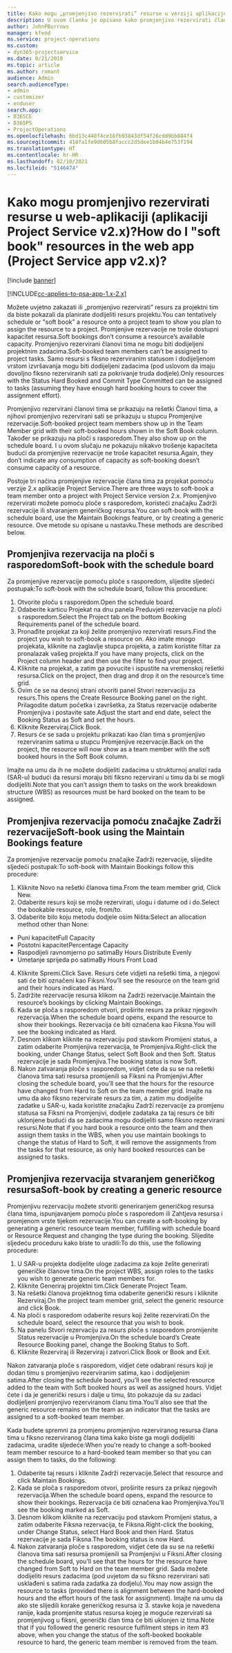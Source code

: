 ```yaml
---
title: Kako mogu „promjenjivo rezervirati” resurse u verziji aplikacije 2.x?
description: U ovom članku je opisano kako promjenjivo rezervirati članove projektnog tima putem aplikacije Project Service.
author: JohnPBurrows
manager: kfend
ms.service: project-operations
ms.custom:
- dyn365-projectservice
ms.date: 8/21/2018
ms.topic: article
ms.author: rumant
audience: Admin
search.audienceType:
- admin
- customizer
- enduser
search.app:
- D365CE
- D365PS
- ProjectOperations
ms.openlocfilehash: 6bd13c448f4ce16fb93843df54f26cdd9bb884f4
ms.sourcegitcommit: 418fa1fe9d605b8faccc2d5dee1b04b4e753f194
ms.translationtype: HT
ms.contentlocale: hr-HR
ms.lasthandoff: 02/10/2021
ms.locfileid: "5146474"
---
```

# <a name="how-do-i-soft-book-resources-in-the-web-app-project-service-app-v2x"></a><span data-ttu-id="72694-103">Kako mogu promjenjivo rezervirati resurse u web-aplikaciji (aplikaciji Project Service v2.x)?</span><span class="sxs-lookup"><span data-stu-id="72694-103">How do I "soft book" resources in the web app (Project Service app v2.x)?</span></span>

[!include [banner](../includes/psa-now-project-operations.md)]

[!INCLUDE[cc-applies-to-psa-app-1.x-2.x](../includes/cc-applies-to-psa-app-1x-2x.md)]

<span data-ttu-id="72694-104">Možete uvjetno zakazati ili „promjenjivo rezervirati” resurs za projektni tim da biste pokazali da planirate dodijeliti resurs projektu.</span><span class="sxs-lookup"><span data-stu-id="72694-104">You can tentatively schedule or "soft book" a resource onto a project team to show you plan to assign the resource to a project.</span></span> <span data-ttu-id="72694-105">Promjenjive rezervacije ne troše dostupni kapacitet resursa.</span><span class="sxs-lookup"><span data-stu-id="72694-105">Soft bookings don’t consume a resource’s available capacity.</span></span> <span data-ttu-id="72694-106">Promjenjivo rezervirani članovi tima ne mogu biti dodijeljeni projektnim zadacima.</span><span class="sxs-lookup"><span data-stu-id="72694-106">Soft-booked team members can’t be assigned to project tasks.</span></span> <span data-ttu-id="72694-107">Samo resursi s fiksno rezerviranim statusom i dodijeljenom vrstom izvršavanja mogu biti dodijeljeni zadacima (pod uslovom da imaju dovoljno fiksno rezerviranih sati za pokrivanje truda dodjele).</span><span class="sxs-lookup"><span data-stu-id="72694-107">Only resources with the Status Hard Booked and Commit Type Committed can be assigned to tasks (assuming they have enough hard booking hours to cover the assignment effort).</span></span>

<span data-ttu-id="72694-108">Promjenjivo rezervirani članovi tima se prikazuju na rešetki Članovi tima, a njihovi promjenjivo rezervirani sati se prikazuju u stupcu Promjenjive rezervacije.</span><span class="sxs-lookup"><span data-stu-id="72694-108">Soft-booked project team members show up in the Team Member grid with their soft-booked hours shown in the Soft Book column.</span></span> <span data-ttu-id="72694-109">Također se prikazuju na ploči s rasporedom.</span><span class="sxs-lookup"><span data-stu-id="72694-109">They also show up on the schedule board.</span></span> <span data-ttu-id="72694-110">I u ovom slučaju ne pokazuju nikakvo trošenje kapaciteta budući da promjenjive rezervacije ne troše kapacitet resursa.</span><span class="sxs-lookup"><span data-stu-id="72694-110">Again, they don’t indicate any consumption of capacity as soft-booking doesn’t consume capacity of a resource.</span></span>

<span data-ttu-id="72694-111">Postoje tri načina promjenjive rezervacije člana tima za projekat pomoću verzije 2.x aplikacije Project Service.</span><span class="sxs-lookup"><span data-stu-id="72694-111">There are three ways to soft-book a team member onto a project with Project Service version 2.x.</span></span> <span data-ttu-id="72694-112">Promjenjivo rezervirati možete pomoću ploče s rasporedom, koristeći značajku Zadrži rezervacije ili stvaranjem generičkog resursa.</span><span class="sxs-lookup"><span data-stu-id="72694-112">You can soft-book with the schedule board, use the Maintain Bookings feature, or by creating a generic resource.</span></span> <span data-ttu-id="72694-113">Ove metode su opisane u nastavku.</span><span class="sxs-lookup"><span data-stu-id="72694-113">These methods are described below.</span></span>

## <a name="soft-book-with-the-schedule-board"></a><span data-ttu-id="72694-114">Promjenjiva rezervacija na ploči s rasporedom</span><span class="sxs-lookup"><span data-stu-id="72694-114">Soft-book with the schedule board</span></span>

<span data-ttu-id="72694-115">Za promjenjive rezervacije pomoću ploče s rasporedom, slijedite sljedeći postupak:</span><span class="sxs-lookup"><span data-stu-id="72694-115">To soft-book with the schedule board, follow this procedure:</span></span> 
1. <span data-ttu-id="72694-116">Otvorite ploču s rasporedom.</span><span class="sxs-lookup"><span data-stu-id="72694-116">Open the schedule board.</span></span>
2. <span data-ttu-id="72694-117">Odaberite karticu Projekat na dnu panela Preduvjeti rezervacije na ploči s rasporedom.</span><span class="sxs-lookup"><span data-stu-id="72694-117">Select the Project tab on the bottom Booking Requirements panel of the schedule board.</span></span>
3. <span data-ttu-id="72694-118">Pronađite projekat za koji želite promjenjivo rezervirati resurs.</span><span class="sxs-lookup"><span data-stu-id="72694-118">Find the project you wish to soft-book a resource on.</span></span> <span data-ttu-id="72694-119">Ako imate mnogo projekata, kliknite na zaglavlje stupca projekta, a zatim koristite filtar za pronalazak vašeg projekta.</span><span class="sxs-lookup"><span data-stu-id="72694-119">If you have many projects, click on the Project column header and then use the filter to find your project.</span></span>
4. <span data-ttu-id="72694-120">Kliknite na projekat, a zatim ga povucite i ispustite na vremenskoj rešetki resursa.</span><span class="sxs-lookup"><span data-stu-id="72694-120">Click on the project, then drag and drop it on the resource’s time grid.</span></span>
5. <span data-ttu-id="72694-121">Ovim će se na desnoj strani otvoriti panel Stvori rezervaciju za resurs.</span><span class="sxs-lookup"><span data-stu-id="72694-121">This opens the Create Resource Booking panel on the right.</span></span> <span data-ttu-id="72694-122">Prilagodite datum početka i završetka, za Status rezervacije odaberite Promjenjiva i postavite sate.</span><span class="sxs-lookup"><span data-stu-id="72694-122">Adjust the start and end date, select the Booking Status as Soft and set the hours.</span></span> 
6. <span data-ttu-id="72694-123">Kliknite Rezerviraj.</span><span class="sxs-lookup"><span data-stu-id="72694-123">Click Book.</span></span>
7. <span data-ttu-id="72694-124">Resurs će se sada u projektu prikazati kao član tima s promjenjivo rezerviranim satima u stupcu Promjenjive rezervacije.</span><span class="sxs-lookup"><span data-stu-id="72694-124">Back on the project, the resource will now show as a team member with the soft booked hours in the Soft Book column.</span></span>

<span data-ttu-id="72694-125">Imajte na umu da ih ne možete dodijeliti zadacima u strukturnoj analizi rada (SAR-u) budući da resursi moraju biti fiksno rezervirani u timu da bi se mogli dodijeliti.</span><span class="sxs-lookup"><span data-stu-id="72694-125">Note that you can’t assign them to tasks on the work breakdown structure (WBS) as resources must be hard booked on the team to be assigned.</span></span>

## <a name="soft-book-using-the-maintain-bookings-feature"></a><span data-ttu-id="72694-126">Promjenjiva rezervacija pomoću značajke Zadrži rezervacije</span><span class="sxs-lookup"><span data-stu-id="72694-126">Soft-book using the Maintain Bookings feature</span></span>

<span data-ttu-id="72694-127">Za promjenjive rezervacije pomoću značajke Zadrži rezervacije, slijedite sljedeći postupak:</span><span class="sxs-lookup"><span data-stu-id="72694-127">To soft-book with Maintain Bookings follow this procedure:</span></span>
1. <span data-ttu-id="72694-128">Kliknite Novo na rešetki članova tima.</span><span class="sxs-lookup"><span data-stu-id="72694-128">From the team member grid, Click New.</span></span>
2. <span data-ttu-id="72694-129">Odaberite resurs koji se može rezervirati, ulogu i datume od i do.</span><span class="sxs-lookup"><span data-stu-id="72694-129">Select the bookable resource, role, from/to.</span></span>
3. <span data-ttu-id="72694-130">Odaberite bilo koju metodu dodjele osim Ništa:</span><span class="sxs-lookup"><span data-stu-id="72694-130">Select an allocation method other than None:</span></span>
- <span data-ttu-id="72694-131">Puni kapacitet</span><span class="sxs-lookup"><span data-stu-id="72694-131">Full Capacity</span></span>
- <span data-ttu-id="72694-132">Postotni kapacitet</span><span class="sxs-lookup"><span data-stu-id="72694-132">Percentage Capacity</span></span>
- <span data-ttu-id="72694-133">Raspodijeli ravnomjerno po satima</span><span class="sxs-lookup"><span data-stu-id="72694-133">By Hours Distribute Evenly</span></span>
- <span data-ttu-id="72694-134">Umetanje sprijeda po satima</span><span class="sxs-lookup"><span data-stu-id="72694-134">By Hours Front Load</span></span>
4. <span data-ttu-id="72694-135">Kliknite Spremi.</span><span class="sxs-lookup"><span data-stu-id="72694-135">Click Save.</span></span> <span data-ttu-id="72694-136">Resurs ćete vidjeti na rešetki tima, a njegovi sati će biti označeni kao Fiksni.</span><span class="sxs-lookup"><span data-stu-id="72694-136">You’ll see the resource on the team grid and their hours indicated as Hard.</span></span>
5. <span data-ttu-id="72694-137">Zadržite rezervacije resursa klikom na Zadrži rezervacije.</span><span class="sxs-lookup"><span data-stu-id="72694-137">Maintain the resource’s bookings by clicking Maintain Bookings.</span></span>
6. <span data-ttu-id="72694-138">Kada se ploča s rasporedom otvori, proširite resurs za prikaz njegovih rezervacija.</span><span class="sxs-lookup"><span data-stu-id="72694-138">When the schedule board opens, expand the resource to show their bookings.</span></span> <span data-ttu-id="72694-139">Rezervacija će biti označena kao Fiksna.</span><span class="sxs-lookup"><span data-stu-id="72694-139">You will see the booking indicated as Hard.</span></span>
7. <span data-ttu-id="72694-140">Desnom klikom kliknite na rezervaciju pod stavkom Promijeni status, a zatim odaberite Promjenjiva rezervacija, te Promjenjiva.</span><span class="sxs-lookup"><span data-stu-id="72694-140">Right-click the booking, under Change Status, select Soft Book and then Soft.</span></span> <span data-ttu-id="72694-141">Status rezervacije je sada Promjenjiva.</span><span class="sxs-lookup"><span data-stu-id="72694-141">The booking status is now Soft.</span></span>
8. <span data-ttu-id="72694-142">Nakon zatvaranja ploče s rasporedom, vidjet ćete da su se na rešetki članova tima sati resursa promijenili sa Fiksni na Promjenjivi.</span><span class="sxs-lookup"><span data-stu-id="72694-142">After closing the schedule board, you’ll see that the hours for the resource have changed from Hard to Soft on the team member grid.</span></span>
<span data-ttu-id="72694-143">Imajte na umu da ako fiksno rezervirate resurs za tim, a zatim mu dodijelite zadatke u SAR-u, kada koristite značajku Zadrži rezervacije za promjenu statusa sa Fiksni na Promjenjivi, dodjele zadataka za taj resurs će biti uklonjene budući da se zadacima mogu dodijeliti samo fiksno rezervirani resursi.</span><span class="sxs-lookup"><span data-stu-id="72694-143">Note that if you hard book a resource onto the team and then assign them tasks in the WBS, when you use maintain bookings to change the status of Hard to Soft, it will remove the assignments from the tasks for that resource, as only hard booked resources can be assigned to tasks.</span></span>

## <a name="soft-book-by-creating-a-generic-resource"></a><span data-ttu-id="72694-144">Promjenjiva rezervacija stvaranjem generičkog resursa</span><span class="sxs-lookup"><span data-stu-id="72694-144">Soft-book by creating a generic resource</span></span>

<span data-ttu-id="72694-145">Promjenjivu rezervaciju možete stvoriti generiranjem generičkog resursa člana tima, ispunjavanjem pomoću ploče s rasporedom ili Zahtjeva resursa i promjenom vrste tijekom rezervacije.</span><span class="sxs-lookup"><span data-stu-id="72694-145">You can create a soft-booking by generating a generic resource team member, fulfilling with schedule board or Resource Request and changing the type during the booking.</span></span>
<span data-ttu-id="72694-146">Slijedite sljedeću proceduru kako biste to uradili:</span><span class="sxs-lookup"><span data-stu-id="72694-146">To do this, use the following procedure:</span></span>

1. <span data-ttu-id="72694-147">U SAR-u projekta dodijelite uloge zadacima za koje želite generirati generičke članove tima.</span><span class="sxs-lookup"><span data-stu-id="72694-147">On the project WBS, assign roles to the tasks you wish to generate generic team members for.</span></span>
2. <span data-ttu-id="72694-148">Kliknite Generiraj projektni tim.</span><span class="sxs-lookup"><span data-stu-id="72694-148">Click Generate Project Team.</span></span>
3. <span data-ttu-id="72694-149">Na rešetki članova projektnog tima odaberite generički resurs i kliknite Rezerviraj.</span><span class="sxs-lookup"><span data-stu-id="72694-149">On the project team member grid, select the generic resource and click Book.</span></span>
4. <span data-ttu-id="72694-150">Na ploči s rasporedom odaberite resurs koji želite rezervirati.</span><span class="sxs-lookup"><span data-stu-id="72694-150">On the schedule board, select the resource that you wish to book.</span></span>
5. <span data-ttu-id="72694-151">Na panelu Stvori rezervaciju za resurs ploče s rasporedom promijenite Status rezervacije u Promjenjiva.</span><span class="sxs-lookup"><span data-stu-id="72694-151">On the schedule board’s Create Resource Booking panel, change the Booking Status to Soft.</span></span>
6. <span data-ttu-id="72694-152">Kliknite Rezerviraj ili Rezerviraj i zatvori.</span><span class="sxs-lookup"><span data-stu-id="72694-152">Click Book or Book and Exit.</span></span>

<span data-ttu-id="72694-153">Nakon zatvaranja ploče s rasporedom, vidjet ćete odabrani resurs koji je dodan timu s promjenjivo rezerviranim satima, kao i dodijeljenim satima.</span><span class="sxs-lookup"><span data-stu-id="72694-153">After closing the schedule board, you’ll see the selected resource added to the team with Soft booked hours as well as assigned hours.</span></span> <span data-ttu-id="72694-154">Vidjet ćete i da je generički resurs i dalje u timu, što pokazuje da su zadaci dodijeljeni promjenjivo rezerviranom članu tima.</span><span class="sxs-lookup"><span data-stu-id="72694-154">You’ll also see that the generic resource remains on the team as an indicator that the tasks are assigned to a soft-booked team member.</span></span>

<span data-ttu-id="72694-155">Kada budete spremni za promjenu promjenjivo rezerviranog resursa člana tima u fiksno rezerviranog člana tima kako biste ga mogli dodijeliti zadacima, uradite sljedeće:</span><span class="sxs-lookup"><span data-stu-id="72694-155">When you’re ready to change a soft-booked team member resource to a hard-booked team member so that you can assign them to tasks, do the following:</span></span>

1. <span data-ttu-id="72694-156">Odaberite taj resurs i kliknite Zadrži rezervacije.</span><span class="sxs-lookup"><span data-stu-id="72694-156">Select that resource and click Maintain Bookings.</span></span>
2. <span data-ttu-id="72694-157">Kada se ploča s rasporedom otvori, proširite resurs za prikaz njegovih rezervacija.</span><span class="sxs-lookup"><span data-stu-id="72694-157">When the schedule board opens, expand the resource to show their bookings.</span></span> <span data-ttu-id="72694-158">Rezervacija će biti označena kao Promjenjiva.</span><span class="sxs-lookup"><span data-stu-id="72694-158">You’ll see the booking marked as Soft.</span></span>
3. <span data-ttu-id="72694-159">Desnom klikom kliknite na rezervaciju pod stavkom Promijeni status, a zatim odaberite Fiksna rezervacija, te Fiksna.</span><span class="sxs-lookup"><span data-stu-id="72694-159">Right-click the booking, under Change Status, select Hard Book and then Hard.</span></span> <span data-ttu-id="72694-160">Status rezervacije je sada Fiksna.</span><span class="sxs-lookup"><span data-stu-id="72694-160">The booking status is now Hard.</span></span>
4. <span data-ttu-id="72694-161">Nakon zatvaranja ploče s rasporedom, vidjet ćete da su se na rešetki članova tima sati resursa promijenili sa Promjenjivi u Fiksni.</span><span class="sxs-lookup"><span data-stu-id="72694-161">After closing the schedule board, you’ll see that the hours for the resource have changed from Soft to Hard on the team member grid.</span></span> <span data-ttu-id="72694-162">Sada možete dodijeliti resurs zadacima (pod uvjetom da su fiksno rezervirani sati usklađeni s satima rada zadatka za dodjelu).</span><span class="sxs-lookup"><span data-stu-id="72694-162">You may now assign the resource to tasks (provided there is alignment between the hard-booked hours and the effort hours of the task for assignment).</span></span> <span data-ttu-id="72694-163">Imajte na umu da ako ste slijedili korake generičkog resursa iz 3. stavke koja je navedena ranije, kada promjenite status resursa kojeg je moguće rezervirati sa promjenjivog u fiksni, generički član tima će biti uklonjen iz tima.</span><span class="sxs-lookup"><span data-stu-id="72694-163">Note that if you followed the generic resource fulfilment steps in item #3 above, when you change the status of the soft-booked bookable resource to hard, the generic team member is removed from the team.</span></span>
